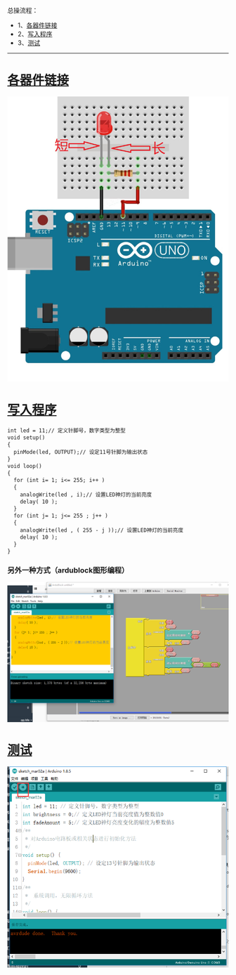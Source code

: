总操流程：
- 1、[各器件链接](#arduino-01)
- 2、[写入程序](#arduino-02)
- 3、[测试](#arduino-03)

----------
# <a name="arduino-01" href="#" >各器件链接</a>
![](image/7-1.png)
# <a name="arduino-02" href="#" >写入程序</a>
```
int led = 11;// 定义针脚号，数字类型为整型
void setup()
{
  pinMode(led, OUTPUT);// 设定11号针脚为输出状态
}
void loop()
{
  for (int i= 1; i<= 255; i++ )
  {
    analogWrite(led , i);// 设置LED神灯的当前亮度
    delay( 10 );
  }
  for (int j= 1; j<= 255 ; j++ )
  {
    analogWrite(led , ( 255 - j ));// 设置LED神灯的当前亮度
    delay( 10 );
  }
}
```
### 另外一种方式（ardublock图形编程）
![](image/7-2.png)
# <a name="arduino-03" href="#" >测试</a>
![](image/7-3.png)